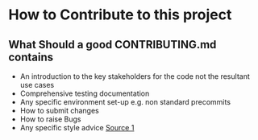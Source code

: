 # How to Contribute to this project
## What Should a good CONTRIBUTING.md contains
* An introduction to the key stakeholders for the code not the resultant use cases
* Comprehensive testing documentation
* Any specific environment set-up e.g. non standard precommits
* How to submit changes
* How to raise Bugs
* Any specific style advice
[Source 1](https://mozillascience.github.io/working-open-workshop/contributing/)